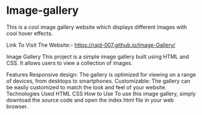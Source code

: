 # Image-gallery
This is a cool image gallery website which displays different images with cool hover effects.


Link To Visit The Website:- https://rajd-007.github.io/Image-Gallery/

Image Gallery
This project is a simple image gallery built using HTML and CSS. It allows users to view a collection of images.

Features
Responsive design: The gallery is optimized for viewing on a range of devices, from desktops to smartphones.
Customizable: The gallery can be easily customized to match the look and feel of your website.
Technologies Used
HTML
CSS
How to Use
To use this image gallery, simply download the source code and open the index.html file in your web browser.
